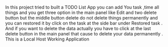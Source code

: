 In this project tried to built a TODO List App you can add You task ,time all things and you get three option in the main panel like Edit and two delete button but the middle button delete do not delete things permanently 
and you can restored it by click on the task at the side bar under Restored task . And if you want to delete the data actually you have to click at the last delete button in the main panel that cause to delete your data permanently .
This is a Local Host Working Application 
